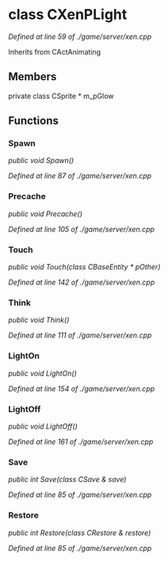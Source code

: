 # class CXenPLight

*Defined at line 59 of ./game/server/xen.cpp*

Inherits from CActAnimating



## Members

private class CSprite * m_pGlow



## Functions

### Spawn

*public void Spawn()*

*Defined at line 87 of ./game/server/xen.cpp*

### Precache

*public void Precache()*

*Defined at line 105 of ./game/server/xen.cpp*

### Touch

*public void Touch(class CBaseEntity * pOther)*

*Defined at line 142 of ./game/server/xen.cpp*

### Think

*public void Think()*

*Defined at line 111 of ./game/server/xen.cpp*

### LightOn

*public void LightOn()*

*Defined at line 154 of ./game/server/xen.cpp*

### LightOff

*public void LightOff()*

*Defined at line 161 of ./game/server/xen.cpp*

### Save

*public int Save(class CSave & save)*

*Defined at line 85 of ./game/server/xen.cpp*

### Restore

*public int Restore(class CRestore & restore)*

*Defined at line 85 of ./game/server/xen.cpp*



